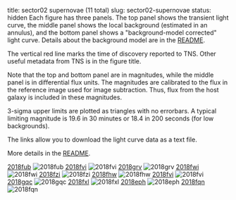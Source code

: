 title: sector02 supernovae (11 total)
slug: sector02-supernovae
status: hidden
  Each figure has three panels.  The top panel shows the transient light curve, the middle panel shows the local background (estimated in an annulus), and the bottom panel shows a "background-model corrected" light curve. Details about the background model are in the [README]({filename}../README/README.md). 
 
 The vertical red line marks the time of discovery reported to TNS. Other useful metadata from TNS is in the figure title.

 Note that the top and bottom panel are in magnitudes, while the middle panel is in differential flux units. The magnitudes are calibrated to the flux in the reference image used for image subtraction. Thus, flux from the host galaxy is included in these magnitudes. 

  3-sigma upper limits are plotted as triangles with no errorbars. A typical limiting magnitude is 19.6 in 30 minutes or 18.4 in 200 seconds (for low backgrounds).

The links allow you to download the light curve data as a text file. 

More details in the [README]({filename}../README/README.md).


[2018fub]({static}../..//light_curves/sector02/lc_2018fub_cleaned)
![2018fub]({static}../../images/sector02/lc_2018fub_cleaned.png)
[2018fvi]({static}../..//light_curves/sector02/lc_2018fvi_cleaned)
![2018fvi]({static}../../images/sector02/lc_2018fvi_cleaned.png)
[2018grv]({static}../..//light_curves/sector02/lc_2018grv_cleaned)
![2018grv]({static}../../images/sector02/lc_2018grv_cleaned.png)
[2018fwi]({static}../..//light_curves/sector02/lc_2018fwi_cleaned)
![2018fwi]({static}../../images/sector02/lc_2018fwi_cleaned.png)
[2018fzi]({static}../..//light_curves/sector02/lc_2018fzi_cleaned)
![2018fzi]({static}../../images/sector02/lc_2018fzi_cleaned.png)
[2018fhw]({static}../..//light_curves/sector02/lc_2018fhw_cleaned)
![2018fhw]({static}../../images/sector02/lc_2018fhw_cleaned.png)
[2018fvi]({static}../..//light_curves/sector02/lc_2018fvi_detrended)
![2018fvi]({static}../../images/sector02/lc_2018fvi_detrended.png)
[2018gqc]({static}../..//light_curves/sector02/lc_2018gqc_cleaned)
![2018gqc]({static}../../images/sector02/lc_2018gqc_cleaned.png)
[2018fxl]({static}../..//light_curves/sector02/lc_2018fxl_cleaned)
![2018fxl]({static}../../images/sector02/lc_2018fxl_cleaned.png)
[2018eph]({static}../..//light_curves/sector02/lc_2018eph_cleaned)
![2018eph]({static}../../images/sector02/lc_2018eph_cleaned.png)
[2018fqn]({static}../..//light_curves/sector02/lc_2018fqn_cleaned)
![2018fqn]({static}../../images/sector02/lc_2018fqn_cleaned.png)
